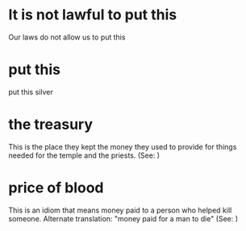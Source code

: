 
# It is not lawful to put this
Our laws do not allow us to put this

# put this
put this silver

# the treasury
This is the place they kept the money they used to provide for things needed for the temple and the priests. (See: )

# price of blood
This is an idiom that means money paid to a person who helped kill someone. Alternate translation: "money paid for a man to die" (See: )